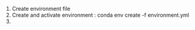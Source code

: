 1. Create environment file
2. Create and activate environment : conda env create -f environment.yml
3.
